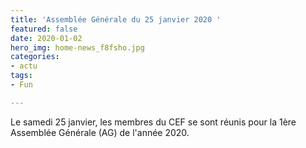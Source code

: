 ```yaml
---
title: 'Assemblée Générale du 25 janvier 2020 '
featured: false
date: 2020-01-02
hero_img: home-news_f8fsho.jpg
categories:
- actu
tags:
- Fun

---
```


Le samedi 25 janvier, les membres du CEF se sont réunis pour la 1ère Assemblée Générale (AG) de l'année 2020. 